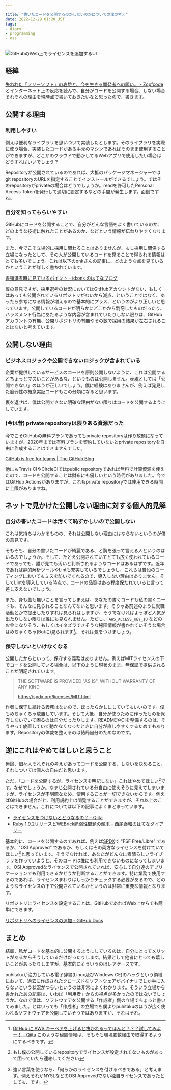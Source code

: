 ```yaml
---

title: "書いたコードを公開するのかしないのかについての僕の考え"
date: 2022-12-29 01:20 JST
tags: 
- diary
- programming
- oss
---
```


![GitHubのWeb上でライセンスを追加するUI](2022/github-license-adding-ui.png)

## 経緯
[失われた「フリーソフト」の哀愁と、今を生きる開発者への願い。 - Zopfcode](https://www.zopfco.de/entry/2022/12/23/173235) とインターネット上の反応を読んで、自分がコードを公開する場合、しない場合それぞれの理由を現時点で書いておきたいなと思ったので、書きます。

## 公開する理由
### 利用しやすい
例えば便利なライブラリを思いついて実装したとします。そのライブラリを実際に使う場合、実装したコードがある手元のマシンであればそのまま使用することができますが、どこかのクラウドで動かしてるWebアプリで使用したい場合はどうすればいいでしょう？

Repositoryが公開されているのであれば、大抵のパッケージマネージャーではgit repositoryのURLを指定することでインストールができるでしょう。ではそのrepositoryがprivateの場合はどうでしょうか。readを許可したPersonal Access Tokenを発行して適切に設定するなどの手間が発生します。面倒ですね。

### 自分を知ってもらいやすい
GitHubにコードを公開することで、自分がどんな言語をよく書いているのか、どのような技術に触れたことがあるのか、などという情報が伝わりやすくなります。

また、今でこそ立場的に採用に関わることはありませんが、もし採用に関係する立場になったとして、その人が公開しているコードを見ることで得られる情報はとても多いでしょう。これは以下のonkさんの記事に、どのような点を見ているかということが詳しく書かれています。

[書類選考時に見ているポイント - id:onk のはてなブログ](https://onk.hatenablog.jp/entry/2019/11/29/080831)

僕の意見ですが、採用選考の状況においてはGitHubアカウントがない、もしくはあっても公開されているリポジトリがないから減点、ということではなく、あったら参考になる情報が増えるので基本的にプラス、というのがより正しいと思っています。公開しているコードが明らかにどこかから剽窃したものだったり、ハラスメント行為にあたるような内容が含まれていたりしない限りは、GitHubアカウントの有無、公開リポジトリの有無やその数で採用の結果が左右されることはないと考えています。

## 公開しない理由
### ビジネスロジックや公開できないロジックが含まれている
企業が提供しているサービスのコードを原則公開しないように、これは公開するとちょっとマズいことがあるな、というものは公開しません。表現としては「公開できない」のほうが正しいでしょう。僕に経験はありませんが、例えば発見した脆弱性の概念実証コードもこの分類になると思います。

裏を返せば、僕は公開できない明確な理由がない限りはコードを公開するようにしています。

### (今は昔) private repositoryは限りある資源だった
今でこそGitHubの無料プランであってもprivate repositoryは作り放題になっていますが、2020年までは有料プランを契約していないとprivate repositoryを自由に作成することはできませんでした。

[GitHub is free for teams | The GitHub Blog](https://github.blog/2020-04-14-github-is-now-free-for-teams/)

他にもTravis CIやCircleCIではpublic repositoryであれば無料で計算資源を使えたので、コードを公開することは財布にも優しいという時代がありました。今ではGitHub Actionsがありますが、これもprivate repositoryでは使用できる時間に上限がありますね。

## ネットで見かけた公開しない理由に対する個人的見解
### 自分の書いたコードは汚くて恥ずかしいので公開しない
これは気持ちはわかるものの、それは公開しない理由にはならないというのが僕の意見です。

そもそも、自分の書いたコードが綺麗である、と胸を張って言える人というのはいるのでしょうか。そして、たとえ公開されていてとても広く使われているコードであっても、誰が見ても汚いと判断されるようなコードはあるはずです。近年であれば静的解析ツールやLintも充実しているでしょうし、これらは普段のコーディングにおいてもミスを防いでくれるので、導入しない理由はありません。そしてLintを導入している時点で、コードの品質はある程度保たれていると言って差し支えないでしょう。

また、身も蓋も無いことを言ってしまえば、あなたの書くコードも私の書くコードも、そんなに見られることなんてないと思います。そりゃあ前述のように就職活動とかで提出したりすれば見られはしますが、そうでなければよっぽど人気が出たりしない限りは誰にも見られません。ただし、 `AWS_ACCESS_KEY_ID` などのお金になりそう、もしくはイタズラできそうな秘匿情報が書かれていそうな場合はめちゃくちゃ(Botに)見られます[^aws-secret]。 それは気をつけましょう。

[^aws-secret]:  [GitHub に AWS キーペアを上げると抜かれるってほんと？？？試してみよー！ - Qiita](https://qiita.com/saitotak/items/813ac6c2057ac64d5fef)  このような秘匿情報は、そもそも環境変数経由で取得するようにするべきです。

### 保守しないといけなくなる
公開したからといって、保守する義務はありません。例えばMITライセンスの下でコードを公開している場合は、以下のように現状のまま、無保証で提供されることが明記されています。

> THE SOFTWARE IS PROVIDED "AS IS", WITHOUT WARRANTY OF ANY KIND
>
> <https://spdx.org/licenses/MIT.html>

作者に保守し続ける義務はないので、ほったらかしにしていてもいいのです。僕もめちゃくちゃ放置しています。そして大抵、自分が使うために作ったものを保守しないでいて困るのは自分だったりします。READMEやCIを整備するのは、そうやって放置していて動かなくなったときに自分が直しやすくするためでもあります。Repositoryの体裁を整えるのは結局自分のためなのです。

## 逆にこれはやめてほしいと思うこと
極論、個々人それぞれの考えがあってコードを公開する、しないを決めること、それについては個人の自由だと思います。

ただ、「コードを公開するが、ライセンスを明記しない」これはやめてほしい[^no-license]です。なぜでしょうか。なまじ公開されている分自由に使えそうに見えてしまいますが、ライセンスが不明瞭なため、使用することが一切できないからです。例えばGitHubの場合だと、利用規約上は閲覧することができますが、それ以上のことはできません。これについては以下の記事によくまとまっています。

[^no-license]: もし僕の公開しているrepositoryでライセンスが設定されてないものがあって困っていたら連絡してください

* [ライセンスをつけないとどうなるの？ - Qiita](https://qiita.com/Tatamo/items/ae7bf4878abcf0584291)
* [Ruby 1.9.2リリースとWEBrick脆弱性問題の顛末 - 西尾泰和のはてなダイアリー](https://nishiohirokazu.hatenadiary.org/entry/20100819/1282200581)

基本的に、コードを公開するのであれば、例えば[SPDX](https://spdx.org/licenses/)で "FSF Free/Libre" であるか、"OSI Approved" であるか、もしくはその両方なライセンスを付けていてほしい[^add-license]と思っています。そうでなければ、あなたがどんなに素晴らしいライブラリを作っていようと、そのコードは誰にも利用できないものになってしまいます。OSI Approvedなライセンスで公開されていれば、安心して自分達のアプリケーションでも利用できるかどうか判断することができます。特に業務で使用するのであれば、ライセンスまわりはしっかりチェックする必要があるので、どのようなライセンスの下で公開されているかというのは非常に重要な情報となります。

リポジトリにライセンスを設定することは、GitHubであればWeb上からでも簡単にできます。

[リポジトリへのライセンスの追加 - GitHub Docs](https://docs.github.com/ja/communities/setting-up-your-project-for-healthy-contributions/adding-a-license-to-a-repository)

[^add-license]: 強い言葉を使うなら、「何らかのライセンスを付けるべきである」と考えます。例えそれがNYSLなどのOSI Approvedでない独自ライセンスであったとしても、です。

## まとめ
結局、私がコードを基本的に公開するようにしているのは、自分にとってメリットがあるからそうしているだけだったりします。結果として他者にとっても嬉しいことがあったりしますが、基本的にそういうのはレアケースです。

puhitakuが注力している電子辞書(Linux及びWindows CE)のハックという領域において、過去に作成されたクローズドなソフトウェアがバイナリでしか手に入らないという状況がつらいというのは非常によくわかります。そういう立場から書かれたあの記事は、いわば「利用者」からの視点が多かったのではないでしょうか。なので僕は、ソフトウェアを公開する「作成者」側の立場でちょっと書いてみました。とはいっても「作成者」の立場でも僕よりpuhitakuのほうが広く使われるソフトウェアを公開していそうではありますが、それはそれ。
